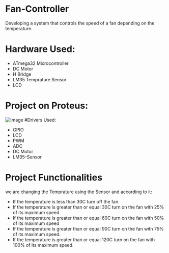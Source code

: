 # Fan-Controller
Developing a system that controls the speed of a fan depending on the temperature.
# Hardware Used:
* ATmega32 Microcontroller
* DC Motor
* H Bridge
* LM35 Temprature Sensor
* LCD
# Project on Proteus:
![image](https://github.com/AmrWahid51/Fan-Controller/assets/145209640/68aa2b5e-2694-4692-a75d-304871c2aed0)
#Drivers Used:
* GPIO
* LCD
* PWM
* ADC
* DC Motor
* LM35-Sensor
# Project Functionalities
we are changing the Temprature using the Sensor and according to it:
* If the temperature is less than 30C turn off the fan.
* If the temperature is greater than or equal 30C turn on the fan with 25% of its 
maximum speed
* If the temperature is greater than or equal 60C turn on the fan with 50% of its 
maximum speed
* If the temperature is greater than or equal 90C turn on the fan with 75% of its 
maximum speed.
* If the temperature is greater than or equal 120C turn on the fan with 100% of its 
maximum speed.
